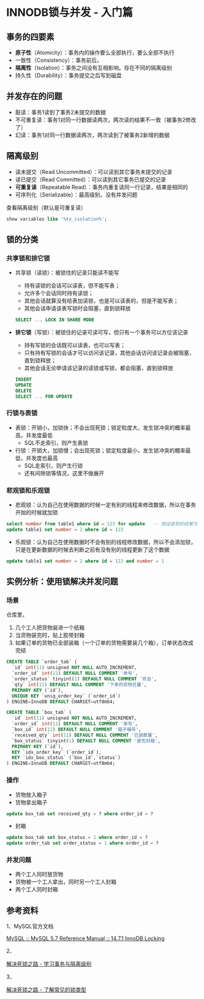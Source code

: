 # INNODB锁与并发 - 入门篇

## 事务的四要素

- **原子性**（Atomicity）：事务内的操作要么全部执行，要么全部不执行
- 一致性（Consistency）：事务前后，
- **隔离性**（Isolation）：事务之间没有互相影响。存在不同的隔离级别
- 持久性（Durability）：事务提交之后写到磁盘

## 并发存在的问题

- 脏读：事务1读到了事务2未提交的数据
- 不可重复读：事务1对同一行数据读两次，两次读的结果不一致（被事务2修改了）
- 幻读：事务1对同一行数据读两次，两次读到了被事务2新增的数据

## 隔离级别

- 读未提交（Read Uncommitted）：可以读到其它事务未提交的记录
- 读已提交（Read Committed）：可以读到其它事务已提交的记录
- **可重复读**（Repeatable Read）：事务内重复读同一行记录，结果是相同的
- 可序列化（Serializable）：最高级别，没有并发问题

查看隔离级别（默认是可重复读）

```sql
show variables like '%tx_isolation%';
```

## 锁的分类

### 共享锁和排它锁

- 共享锁（读锁）：被锁住的记录只能读不能写
    - 持有读锁的会话可以读表，但不能写表；
    - 允许多个会话同时持有读锁；
    - 其他会话就算没有给表加读锁，也是可以读表的，但是不能写表；
    - 其他会话申请该表写锁时会阻塞，直到锁释放
    
    ```sql
    SELECT ... LOCK IN SHARE MODE
    ```
    
- **排它锁**（写锁）：被锁住的记录可读可写，但只有一个事务可以方位该记录
    - 持有写锁的会话既可以读表，也可以写表；
    - 只有持有写锁的会话才可以访问该记录，其他会话访问该记录会被阻塞，直到锁释放；
    - 其他会话无论申请该记录的读锁或写锁，都会阻塞，直到锁释放
    
    ```sql
    INSERT
    UPDATE
    DELETE
    SELECT ... FOR UPDATE
    ```
    

### 行锁与表锁

- 表锁：开销小，加锁快；不会出现死锁；锁定粒度大，发生锁冲突的概率最高，并发度最低
    - SQL不走索引，则产生表锁
- 行锁：开销大，加锁慢；会出现死锁；锁定粒度最小，发生锁冲突的概率最低，并发度也最高
    - SQL走索引，则产生行锁
    - 还有间隙锁等情况，这里不做展开

### 悲观锁和乐观锁

- 悲观锁：认为自己在使用数据的时候一定有别的线程来修改数据，所以在事务开始的时候就加锁

```sql
select number from table1 where id = 123 for update   -- 假设查到的结果为1
update table1 set number = 2 where id = 123
```

- 乐观锁：认为自己在使用数据时不会有别的线程修改数据，所以不会添加锁，只是在更新数据的时候去判断之前有没有别的线程更新了这个数据

```sql
update table1 set number = 2 where id = 123 and number = 1
```

## 实例分析：使用锁解决并发问题

### 场景

仓库里，

1. 几个工人把货物装进一个纸箱
2. 当货物装完时，贴上胶带封箱
3. 如果订单的货物已全部装箱（一个订单的货物需要装几个箱），订单状态改成完结

```sql
CREATE TABLE `order_tab` (
  `id` int(11) unsigned NOT NULL AUTO_INCREMENT,
  `order_id` int(11) DEFAULT NULL COMMENT '单号',
  `order_status` tinyint(1) DEFAULT NULL COMMENT '状态',
  `qty` int(11) DEFAULT NULL COMMENT '下单的货物总量',
  PRIMARY KEY (`id`),
  UNIQUE KEY `uniq_order_key` (`order_id`)
) ENGINE=InnoDB DEFAULT CHARSET=utf8mb4;

CREATE TABLE `box_tab` (
  `id` int(11) unsigned NOT NULL AUTO_INCREMENT,
  `order_id` int(11) DEFAULT NULL COMMENT '单号',
  `box_id` int(11) DEFAULT NULL COMMENT '箱子编号',
  `received_qty` int(11) DEFAULT NULL COMMENT '已装数量',
  `box_status` tinyint(1) DEFAULT NULL COMMENT '是否封箱',
  PRIMARY KEY (`id`),
  KEY `idx_order_key` (`order_id`),
  KEY `idx_box_status` (`box_id`,`status`)
) ENGINE=InnoDB DEFAULT CHARSET=utf8mb4;
```

### 操作

- 货物放入箱子
- 货物拿出箱子

```sql
update box_tab set received_qty = ? where order_id = ?
```

- 封箱

```sql
update box_tab set box_status = 1 where order_id = ?
update order_tab set order_status = 1 where order_id = ?
```

### 并发问题

- 两个工人同时放货物
- 货物被一个工人拿出，同时另一个工人封箱
- 两个工人同时封箱

## 参考资料

1、MySQL官方文档

[MySQL :: MySQL 5.7 Reference Manual :: 14.7.1 InnoDB Locking](https://dev.mysql.com/doc/refman/5.7/en/innodb-locking.html)

2、

[解决死锁之路 - 学习事务与隔离级别](https://www.aneasystone.com/archives/2017/10/solving-dead-locks-one.html)

3、

[解决死锁之路 - 了解常见的锁类型](https://www.aneasystone.com/archives/2017/11/solving-dead-locks-two.html)